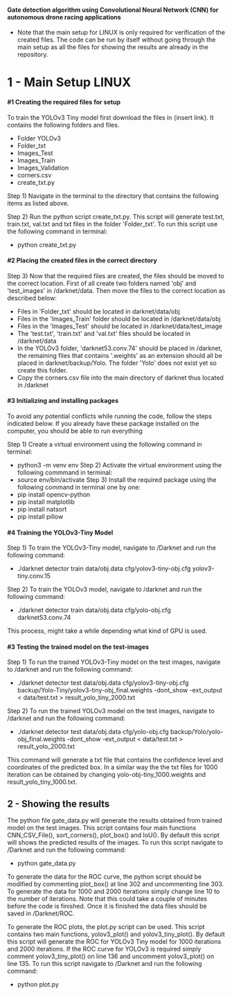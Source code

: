 #### Gate detection algorithm using Convolutional Neural Network (CNN) for autonomous drone racing applications
* Note that the main setup for LINUX is only required for verification of the created files. The code can be run by itself without going through the main setup as all the files for showing the results are already in the repository.

# 1 - Main Setup LINUX

#### #1 Creating the required files for setup

To train the YOLOv3 Tiny model first download the files in {insert link}. It contains the following folders and files.
* Folder YOLOv3
* Folder_txt 
* Images_Test
* Images_Train 
* Images_Validation 
* corners.csv
* create_txt.py

Step 1) Navigate in the terminal to the directory that contains the following items as listed above. 

Step 2) Run the python script create_txt.py. This script will generate test.txt, train.txt, val.txt and txt files in the folder 'Folder_txt'. To run this script use the following command in terminal:
* python create_txt.py

#### #2 Placing the created files in the correct directory

Step 3) Now that the required files are created, the files should be moved to the correct location. First of all create two folders named 'obj' and 'test_images' in /darknet/data. Then move the files to the correct location as described below:

- Files in 'Folder_txt' should be located in darknet/data/obj
- Files in the 'Images_Train' folder should be located in /darknet/data/obj
- Files in the 'Images_Test' should be located in /darknet/data/test_image
- The 'test.txt', 'train.txt' and 'val.txt' files should be located in /darknet/data
- In the YOLOv3 folder, 'darknet53.conv.74' should be placed in /darknet, the remaining files that contains '.weights' as an extension should all be placed in darknet/backup/Yolo. The folder 'Yolo' does not exist yet so create this folder. 
- Copy the corners.csv file into the main directory of darknet thus located in /darknet

#### #3 Initializing and installing packages

To avoid any potential conflicts while running the code, follow the steps indicated below. If you already have these package installed on the computer, you should be able to run everything

Step 1) Create a virtual environment using the following command in terminal:
* python3 -m venv env
Step 2) Activate the virtual environment using the following commmand in terminal:
* source env/bin/activate
Step 3) Install the required package using the following command in terminal one by one:
* pip install opencv-python
* pip install matplotlib
* pip install natsort
* pip install pillow

#### #4 Training the YOLOv3-Tiny Model
Step 1) To train the YOLOv3-Tiny model, navigate to /Darknet and run the following command:
* ./darknet detector train data/obj.data cfg/yolov3-tiny-obj.cfg yolov3-tiny.conv.15

Step 2) To train the YOLOv3 model, navigate to /darknet and run the following command:
* ./darknet detector train data/obj.data cfg/yolo-obj.cfg darknet53.conv.74

This process, might take a while depending what kind of GPU is used.

#### #3 Testing the trained model on the test-images
Step 1) To run the trained YOLOv3-Tiny model on the test images, navigate to /darknet and run the following command:
* ./darknet detector test data/obj.data cfg/yolov3-tiny-obj.cfg backup/Yolo-Tiny/yolov3-tiny-obj_final.weights -dont_show -ext_output < data/test.txt > result_yolo_tiny_2000.txt

Step 2) To run the trained YOLOv3 model on the test images, navigate to /darknet and run the following command:
* ./darknet detector test data/obj.data cfg/yolo-obj.cfg backup/Yolo/yolo-obj_final.weights -dont_show -ext_output < data/test.txt > result_yolo_2000.txt

This command will generate a txt file that contains the confidence level and coordinates of the predicted box. In a similar way the the txt files for 1000 iteration can be obtained by changing yolo-obj-tiny_1000.weights and result_yolo_tiny_1000.txt.

## 2 - Showing the results
The python file gate_data.py will generate the results obtained from trained model on the test images. This script contains four main functions CNN_CSV_File(), sort_corners(), plot_box() and IoU(). By default this script will shows the predicted results of the images. To run this script navigate to /Darknet and run the following command:

- python gate_data.py

To generate the data for the ROC curve, the python script should be modified by commenting plot_box() at line 302 and uncommenting line 303. To generate the data for 1000 and 2000 iterations simply change line 10 to the number of iterations. Note that this could take a couple of minutes before the code is finished. Once it is finished the data files should be saved in /Darknet/ROC. 

To generate the ROC plots, the plot.py script can be used. This script contains two main functions, yolov3_plot() and yolov3_tiny_plot(). By default this script will generate the ROC for YOLOv3 Tiny model for 1000 iterations and 2000 iterations. If the ROC curve for YOLOv3 is required simply comment yolov3_tiny_plot() on line 136 and uncomment yolov3_plot() on line 135. To run this script navigate to /Darknet and run the following command:

- python plot.py






